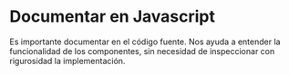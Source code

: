 Documentar en Javascript
===

Es importante documentar en el código fuente. Nos ayuda a entender la funcionalidad de los componentes, sin necesidad de inspeccionar con rigurosidad la implementación.
